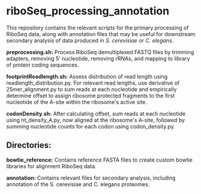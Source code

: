 # riboSeq_processing_annotation

This repository contains the relevant scripts for the primary processing of RiboSeq data, along with annotation files that may be useful for downstream secondary analysis of data produced in *S. cerevisiae* or *C. elegans*.

**preprocessing.sh:** Process RiboSeq demultiplexed FASTQ files by trimming adapters, removing 5' nucleotide, removing rRNAs, and mapping to library of protein coding sequences.

**footprintReadlength.sh:** Assess distribution of read length using readlength_distribution.py. For relevant read lengths, use derivative of 25mer_alignment.py to sum reads at each nucleotide and empirically determine offset to assign ribosome protected fragments to the first nucleotide of the A-site within the ribosome's active site.

**codonDensity.sh:** After calculating offset, sum reads at each nucleotide using nt_density_A.py, now aligned at the ribosome's A-site, followed by summing nucleotide counts for each codon using codon_density.py.


## Directories:

**bowtie_reference:** Contains reference FASTA files to create custom bowtie libraries for alignment RiboSeq data.

**annotation:** Contains relevant files for secondary analysis, including annotation of the S. cerevisiae and C. elegans proteomes.
